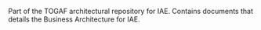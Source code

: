 Part of the TOGAF architectural repository for IAE. Contains documents that details the Business Architecture for IAE. 
